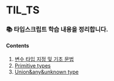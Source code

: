 # TIL_TS
### 📚 타입스크립트 학습 내용을 정리합니다.

#### Contents
1. [변수 타입 지정 및 기초 문법](https://github.com/devSeung0v0/TIL_TS/blob/main/index.ts)
2. [Primitive types](https://github.com/devSeung0v0/TIL_TS/blob/main/primitiveTypes.ts)
3. [Union&any&unknown type](https://github.com/devSeung0v0/TIL_TS/blob/main/union%26any%26unknownType.ts)

